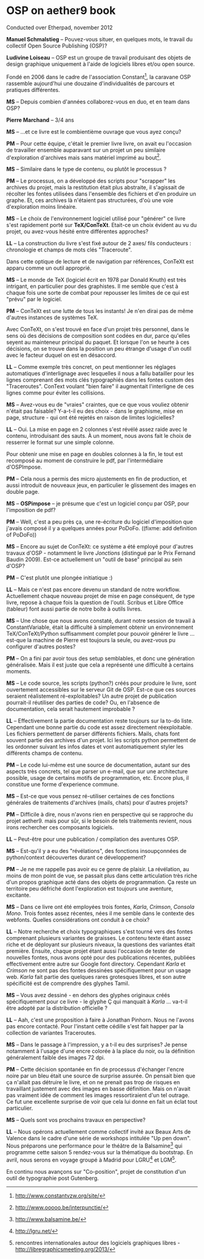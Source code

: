 # OSP on aether9 book

Conducted over Etherpad, november 2012


**Manuel Schmalstieg** – Pouvez-vous situer, en quelques mots, le travail du collectif Open Source Publishing (OSP)?

**Ludivine Loiseau** – OSP est un groupe de travail produisant des objets de design graphique uniquement à l'aide de logiciels libres et/ou open source.

Fondé en 2006 dans le cadre de l'association Constant[^constant], la caravane OSP rassemble aujourd'hui une douzaine d'individualités de parcours et pratiques différentes.

[^constant]: http://www.constantvzw.org/site/

**MS** – Depuis combien d'années collaborez-vous en duo, et en team dans OSP?

**Pierre Marchand** – 3/4 ans 

**MS** – ...et ce livre est le combientième ouvrage que vous ayez conçu? 

**PM** – Pour cette équipe, c'était le premier livre livre, on avait eu l'occasion de travailler ensemble auparavant sur un projet un peu similaire d'exploration d'archives mais sans matériel imprimé au bout[^interpunctie].

**MS** – Similaire dans le type de contenu, ou plutôt le processus ?

**PM** – Le processus, on a développé des scripts pour "scrapper" les archives du projet, mais la restitution était plus abstraite, il s'agissait de récolter les fontes utilisées dans l'ensemble des fichiers et d'en produire un graphe. Et, ces archives là n'étaient pas structurées, d'où une voie d'exploration moins linéaire.

**MS** – Le choix de l'environnement logiciel utilisé pour "générer" ce livre s'est rapidement porté sur **TeX/ConTeXt**. Etait-ce un choix évident au vu du projet, ou avez-vous hésité entre différentes approches?

**LL** – La construction du livre s'est fixé autour de 2 axes/ fils conducteurs : chronologie et champs de mots clés "Traceroute".

Dans cette optique de lecture et de navigation par références, ConTeXt est apparu comme un outil approprié.

**MS** – Le monde de TeX (logiciel écrit en 1978 par Donald Knuth) est très intrigant, en particulier pour des graphistes. Il me semble que c'est à chaque fois une sorte de combat pour repousser les limites de ce qui est "prévu" par le logiciel.

**PM** – ConTeXt est une lutte de tous les instants! Je n'en dirai pas de même d'autres instances de systèmes TeX. 

Avec ConTeXt, on s'est trouvé en face d'un projet très personnel, dans le sens où des décisions de composition sont codées en dur, parce qu'elles seyent au mainteneur principal du paquet. Et lorsque l'on se heurte à ces décisions, on se trouve dans la position un peu étrange d'usage d'un outil avec le facteur duquel on est en désaccord.

**LL** – Comme exemple très concret, on peut mentionner les réglages automatiques d'interlignage avec lesquelles il nous a fallu batailler pour les lignes comprenant des mots clés typographiés dans les fontes custom des "Traceroutes". ConText voulant "bien faire" il augmentait l'interligne de ces lignes comme pour éviter les collisions.

**MS** – Avez-vous eu de "vraies" craintes, que ce que vous vouliez obtenir n'était pas faisable? Y-a-t-il eu des choix - dans le graphisme, mise en page, structure - qui ont été rejetés en raison de limites logicielles?

**LL** – Oui. La mise en page en 2 colonnes s'est révélé assez raide avec le contenu, introduisant des sauts. À un moment, nous avons fait le choix de resserrer le format sur une simple colonne.

Pour obtenir une mise en page en doubles colonnes à la fin, le tout est recomposé au moment de construire le pdf, par l'intermédiaire d'OSPImpose. 

**PM** – Cela nous a permis des micro ajustements en fin de production, et aussi introduit de nouveaux jeux, en particulier le glissement des images en double page.

**MS** – **OSPimpose** – je présume que c'est un logiciel conçu par OSP, pour l'imposition de pdf?

**PM** – Well, c'est a peu près ça, une re-écriture du logiciel d'imposition que j'avais composé il y a quelques années pour PoDoFo. ((fixme: add definition of PoDoFo))

**MS** – Encore au sujet de ConTeXt: ce système a été employé pour d'autres travaux d'OSP - notamment le livre *Jonctions* (distingué par le Prix Fernand Baudin 2009). Est-ce actuellement un "outil de base" principal au sein d'OSP?

**PM** – C'est plutôt une plongée initiatique :)

**LL** – Mais ce n'est pas encore devenu un standard de notre workflow. Actuellement chaque nouveau projet de mise en page conséquent, de type livre, repose à chaque fois la question de l'outil. Scribus et Libre Office (tableur) font aussi partie de notre boîte à outils livres.

**MS** – Une chose que nous avons constaté, durant notre session de travail à ConstantVariable, était la difficulté à simplement obtenir un environnement TeX/ConTeXt/Python suffisamment complet pour pouvoir générer le livre ... est-que la machine de Pierre est toujours la seule, ou avez-vous pu configurer d'autres postes?

**PM** – On a fini par avoir tous des setup semblables, et donc une génération généralisée. Mais il est juste que cela a représenté une difficulté à certains moments.

**MS** – Le code source, les scripts (python?) créés pour produire le livre, sont ouvertement accessibles sur le serveur Git de OSP. Est-ce que ces sources seraient réalistement ré-exploitables? Un autre projet de publication pourrait-il réutiliser des parties de code? Ou, en l'absence de documentation, cela serait hautement improbable ?

**LL** – Effectivement la partie documentation reste toujours sur la to-do liste.
Cependant une bonne partie du code est assez directement réexploitable. Les fichiers permettent de parser différents fichiers. Mails, chats font souvent partie des archives d'un projet. Ici les scripts python permettent de les ordonner suivant les infos dates et vont automatiquement styler les différents champs de contenu.

**PM** – Le code lui-même est une source de documentation, autant sur des aspects très concrets, tel que parser un e-mail, que sur une architecture possible, usage de certains motifs de programmation, etc. Encore plus, il constitue une forme d'experience commune.

**MS** – Est-ce que vous pensez ré-utiliser certaines de ces fonctions générales de traitements d'archives (mails, chats) pour d'autres projets?

**PM** – Difficile à dire, nous n'avons rien en perspective qui se rapproche du projet aether9. mais pour sûr, si le besoin de tels traitements revient, nous irons rechercher ces composants logiciels. 

**LL** – Peut-être pour une publication / compilation des aventures OSP.

**MS** – Est-qu'il y a eu des "révélations", des fonctions insoupçonnées de python/context découvertes durant ce développement?

**PM** – Je ne me rappelle pas avoir eu ce genre de plaisir. La révélation, au moins de mon point de vue, se passait plus dans cette articulation très riche d'un propos graphique acté dans des objets de programmation. Ça reste un territoire peu défriché dont l'exploration est toujours une aventure, excitante.

**MS** – Dans ce livre ont été employées trois fontes, *Karla*, *Crimson*, *Consola Mono*. Trois fontes assez récentes, nées il me semble dans le contexte des webfonts. Quelles considérations ont conduit à ce choix?

**LL** – Notre recherche et choix typographiques s'est tourné vers des fontes comprenant plusieurs variantes de graisses. Le contenu texte étant assez riche et de déployant sur plusieurs niveaux, la questions des variantes était première.
Ensuite, chaque projet étant aussi l'occasion de tester de nouvelles fontes, nous avons opté pour des publications récentes, publiées effectivement entre autre sur Google font directory.
Cependant *Karla* et *Crimson* ne sont pas des fontes dessinées spécifiquement pour un usage web. *Karla* fait partie des quelques rares grotesques libres, et son autre spécificité est de comprendre des glyphes Tamil.

**MS** – Vous avez dessiné - en dehors des glyphes originaux créés spécifiquement pour ce livre - le glyphe Ç qui manquait à *Karla* ... va-t-il être adopté par la distribution officielle ?

**LL** – Aah, c'est une proposition à faire à Jonathan Pinhorn. Nous ne l'avons pas encore contacté. Pour l'instant cette cédille s'est fait happer par la collection de variantes Traceroutes.

**MS** – Dans le passage à l'impression, y a t-il eu des surprises? Je pense notamment à l'usage d'une encre colorée à la place du noir, ou la définition généralement faible des images 72 dpi.

**PM** – Cette décision spontanée en fin de processus d'échanger l'encre noire par un bleu était une source de surprise assurée. On pensait bien que ça n'allait pas détruire le livre, et on ne prenait pas trop de risques en travaillant justement avec des images en basse définition. Mais on n'avait pas vraiment idée de comment les images ressortiraient d'un tel outrage. Ce fut une excellente surprise de voir que cela lui donne en fait un éclat tout particulier.

**MS** – Quels sont vos prochains travaux en perspective?

**LL** – Nous opérons actuellement comme collectif invité aux Beaux Arts de Valence dans le cadre d'une série de workshops intitulée "Up pen down".
Nous préparons une performance pour le théâtre de la Balsamine[^balsamine] qui programme cette saison 5 rendez-vous sur la thématique du bootstrap.
En avril, nous serons en voyage groupé à Madrid pour LGRU[^lgru] et LGM[^LGM].

En continu nous avançons sur "Co-position", projet de constitution d'un outil de typographie post Gutenberg. 

[^interpunctie]: http://www.ooooo.be/interpunctie/

[^balsamine]: http://www.balsamine.be/

[^lgru]: http://lgru.net/

[^LGM]: rencontres internationales autour des logiciels graphiques libres - http://libregraphicsmeeting.org/2013/